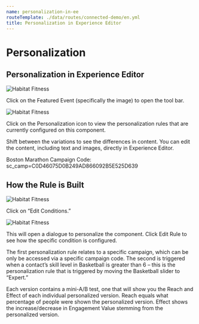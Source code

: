 ```yaml
---
name: personalization-in-ee
routeTemplate: ./data/routes/connected-demo/en.yml
title: Personalization in Experience Editor
---
```


# Personalization

## Personalization in Experience Editor

<p>
  <div class="row">
    <div class="col-md-6"> 
      <p><img src="/assets/img/Personalization1.jpg" alt="Habitat Fitness"></p>
    </div>
    <div class="col-md-6"> 
      <p>Click on the Featured Event (specifically the image) to open the tool bar.</p>      
    </div>
  </div>
<p>

<p>
  <div class="row">
    <div class="col-md-6"> 
      <p><img src="/assets/img/Personalization2.jpg" alt="Habitat Fitness"></p>
    </div>
    <div class="col-md-6"> 
      <p>Click on the Personalization icon to view the personalization rules that are currently configured on this component.</p>      
    </div>
  </div>
<p>

Shift between the variations to see the differences in content. 
You can edit the content, including text and images, directly in Experience Editor.

Boston Marathon Campaign Code: sc_camp=C0D46075D0B249AD866092B5E525D639

## How the Rule is Built
<p>
  <div class="row">
    <div class="col-md-6"> 
      <p><img src="/assets/img/Personalization3.jpg" alt="Habitat Fitness"></p>
    </div>
    <div class="col-md-6"> 
      <p>Click on “Edit Conditions.”</p>      
    </div>
  </div>
<p>

<p>
  <div class="row">
    <div class="col-md-6"> 
      <p><img src="/assets/img/Personalization4.jpg" alt="Habitat Fitness"></p>
    </div>
    <div class="col-md-6"> 
      <p>This will open a dialogue to personalize the component. Click Edit Rule to see how the specific condition is configured.</p>
      <p>The first personalization rule relates to a specific campaign, which can be only be accessed via a specific campaign code. The second is triggered when a contact’s skill level in Basketball is greater than 6 – this is the personalization rule that is triggered by moving the Basketball slider to “Expert.”</p>
      <p>Each version contains a mini-A/B test, one that will show you the Reach and Effect of each individual personalized version. Reach equals what percentage of people were shown the personalized version. Effect shows the increase/decrease in Engagement Value stemming from the personalized version.</p>  
    </div>
  </div>
<p>
